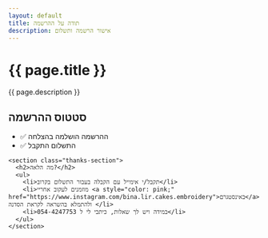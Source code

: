 ```yaml
---
layout: default
title: תודה על ההרשמה
description: אישור הרשמה ותשלום
---
```


<div class="container">
  <div class="page-head">
    <h1 class="page-title">{{ page.title }}</h1>
    <p class="page-description">{{ page.description }}</p>
  </div>
</div>

<div class="thanks-page container animate">
  <div class="thanks-content">
    <section class="thanks-section">
      <h2>סטטוס ההרשמה</h2>
      <ul class="status-list">
        <li>✅ ההרשמה הושלמה בהצלחה</li>
        <li>✅ התשלום התקבל</li>
      </ul>
    </section>

    <section class="thanks-section">
      <h2>מה הלאה?</h2>
      <ul>
        <li>תקבל/י אימייל עם הקבלה בעבור התשלום בקרוב</li>
        <li>מוזמנים לעקוב אחריי <a style="color: pink;" href="https://www.instagram.com/bina.lir.cakes.embroidery">באינסטגרם</a> ולהתמלא בהשראה לקראת הסדנה </li>
        <li>במידה ויש לך שאלות, כיתבי לי ל 054-4247753</li>
      </ul>
    </section>

  </div>
</div>
